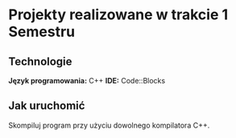 # Projekty realizowane w trakcie 1 Semestru


## Technologie
**Język programowania:** C++
**IDE:** Code::Blocks 

## Jak uruchomić
Skompiluj program przy użyciu dowolnego kompilatora C++.

